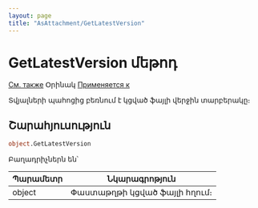 ```yaml
---
layout: page
title: "AsAttachment/GetLatestVersion"
---
```



# GetLatestVersion մեթոդ

[См. также](../AsAttachment.md) Օրինակ [Применяется к](../AsAttachment.md)

Տվյալների պահոցից բեռնում է կցված ֆայլի վերջին տարբերակը։

## Շարահյուսություն 

``` vb
object.GetLatestVersion
```


Բաղադրիչներն են՝


| Պարամետր | Նկարագրոթյուն |
|--|--|
| object | Փաստաթղթի կցված ֆայլի հղում։ |
